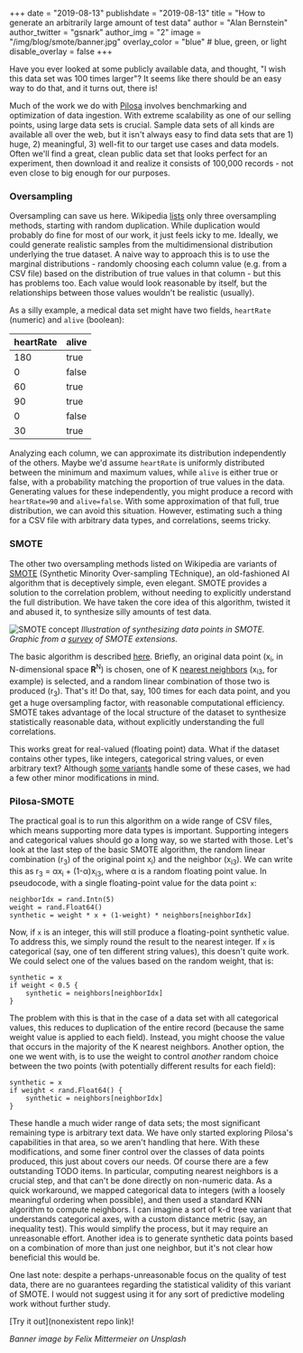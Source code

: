+++
date = "2019-08-13"
publishdate = "2019-08-13"
title = "How to generate an arbitrarily large amount of test data"
author = "Alan Bernstein"
author_twitter = "gsnark"
author_img = "2"
image = "/img/blog/smote/banner.jpg"
overlay_color = "blue" # blue, green, or light
disable_overlay = false
+++

Have you ever looked at some publicly available data, and thought, "I wish this data set was 100 times larger"? It seems like there should be an easy way to do that, and it turns out, there is!

<!--more-->

Much of the work we do with [Pilosa](https://www.pilosa.com) involves benchmarking and optimization of data ingestion. With extreme scalability as one of our selling points, using large data sets is crucial. Sample data sets of all kinds are available all over the web, but it isn't always easy to find data sets that are 1) huge, 2) meaningful, 3) well-fit to our target use cases and data models. Often we'll find a great, clean public data set that looks perfect for an experiment, then download it and realize it consists of 100,000 records - not even close to big enough for our purposes.

### Oversampling

Oversampling can save us here. Wikipedia [lists](https://en.wikipedia.org/wiki/Oversampling_and_undersampling_in_data_analysis#Oversampling_techniques_for_classification_problems) only three oversampling methods, starting with random duplication. While duplication would probably do fine for most of our work, it just feels icky to me. Ideally, we could generate realistic samples from the multidimensional distribution underlying the true dataset. A naive way to approach this is to use the marginal distributions - randomly choosing each column value (e.g. from a CSV file) based on the distribution of true values in that column - but this has problems too. Each value would look reasonable by itself, but the relationships between those values wouldn't be realistic (usually). 

As a silly example, a medical data set might have two fields, `heartRate` (numeric) and `alive` (boolean):


 heartRate | alive 
-----------|-------
       180 | true  
         0 | false 
        60 | true  
        90 | true  
         0 | false 
        30 | true  


Analyzing each column, we can approximate its distribution independently of the others. Maybe we'd assume `heartRate` is uniformly distributed between the minimum and maximum values, while `alive` is either true or false, with a probability matching the proportion of true values in the data. Generating values for these independently, you might produce a record with `heartRate=90` and `alive=false`. With some approximation of that full, true distribution, we can avoid this situation. However, estimating such a thing for a CSV file with arbitrary data types, and correlations, seems tricky.

### SMOTE

The other two oversampling methods listed on Wikipedia are variants of [SMOTE](https://arxiv.org/pdf/1106.1813.pdf) (Synthetic Minority Over-sampling TEchnique), an old-fashioned AI algorithm that is deceptively simple, even elegant. SMOTE provides a solution to the correlation problem, without needing to explicitly understand the full distribution. We have taken the core idea of this algorithm, twisted it and abused it, to synthesize silly amounts of test data.

![SMOTE concept](/img/blog/smote/smote-diagram.png)
*Illustration of synthesizing data points in SMOTE. Graphic from a [survey](https://www.jair.org/index.php/jair/article/view/11192) of SMOTE extensions.*

The basic algorithm is described [here](https://www.cs.cmu.edu/afs/cs/project/jair/pub/volume16/chawla02a-html/node6.html). Briefly, an original data point (x<sub>i</sub>, in N-dimensional space **R**<sup>N</sup>) is chosen, one of K [nearest neighbors](https://en.wikipedia.org/wiki/K-nearest_neighbors_algorithm) (x<sub>i3</sub>, for example) is selected, and a random linear combination of those two is produced (r<sub>3</sub>). That's it! Do that, say, 100 times for each data point, and you get a huge oversampling factor, with reasonable computational efficiency. SMOTE takes advantage of the local structure of the dataset to synthesize statistically reasonable data, without explicitly understanding the full correlations.

This works great for real-valued (floating point) data. What if the dataset contains other types, like integers, categorical string values, or even arbitrary text? Although [some variants](https://www.cs.cmu.edu/afs/cs/project/jair/pub/volume16/chawla02a-html/node15.html) handle some of these cases, we had a few other minor modifications in mind.

### Pilosa-SMOTE

The practical goal is to run this algorithm on a wide range of CSV files, which means supporting more data types is important. Supporting integers and categorical values should go a long way, so we started with those. Let's look at the last step of the basic SMOTE algorithm, the random linear combination (r<sub>3</sub>) of the original point x<sub>i</sub>) and the neighbor (x<sub>i3</sub>). We can write this as r<sub>3</sub> = αx<sub>i</sub> + (1-α)x<sub>i3</sub>, where α is a random floating point value. In pseudocode, with a single floating-point value for the data point `x`:

```
neighborIdx = rand.Intn(5)
weight = rand.Float64()
synthetic = weight * x + (1-weight) * neighbors[neighborIdx]
```

Now, if `x` is an integer, this will still produce a floating-point synthetic value. To address this, we simply round the result to the nearest integer. If `x` is categorical (say, one of ten different string values), this doesn't quite work. We could select one of the values based on the random weight, that is:

```
synthetic = x
if weight < 0.5 {
    synthetic = neighbors[neighborIdx]
}
```

The problem with this is that in the case of a data set with all categorical values, this reduces to duplication of the entire record (because the same weight value is applied to each field). Instead, you might choose the value that occurs in the majority of the K nearest neighbors. Another option, the one we went with, is to use the weight to control *another* random choice between the two points (with potentially different results for each field):

```
synthetic = x
if weight < rand.Float64() {
    synthetic = neighbors[neighborIdx]
}
```

These handle a much wider range of data sets; the most significant remaining type is arbitrary text data. We have only started exploring Pilosa's capabilities in that area, so we aren't handling that here. With these modifications, and some finer control over the classes of data points produced, this just about covers our needs. Of course there are a few outstanding TODO items. In particular, computing nearest neighbors is a crucial step, and that can't be done directly on non-numeric data. As a quick workaround, we mapped categorical data to integers (with a loosely meaningful ordering when possible), and then used a standard KNN algorithm to compute neighbors. I can imagine a sort of k-d tree variant that understands categorical axes, with a custom distance metric (say, an inequality test). This would simplify the process, but it may require an unreasonable effort. Another idea is to generate synthetic data points based on a combination of more than just one neighbor, but it's not clear how beneficial this would be.

One last note: despite a perhaps-unreasonable focus on the quality of test data, there are no guarantees regarding the statistical validity of this variant of SMOTE. I would not suggest using it for any sort of predictive modeling work without further study.

[Try it out](nonexistent repo link)!

_Banner image by Felix Mittermeier on Unsplash_
